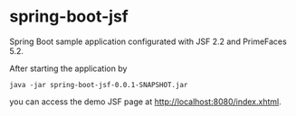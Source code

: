 # spring-boot-jsf
Spring Boot sample application configurated with JSF 2.2 and PrimeFaces 5.2.

After starting the application by

`java -jar spring-boot-jsf-0.0.1-SNAPSHOT.jar`

you can access the demo JSF page at [http://localhost:8080/index.xhtml](http://localhost:8080/index.xhtml).


